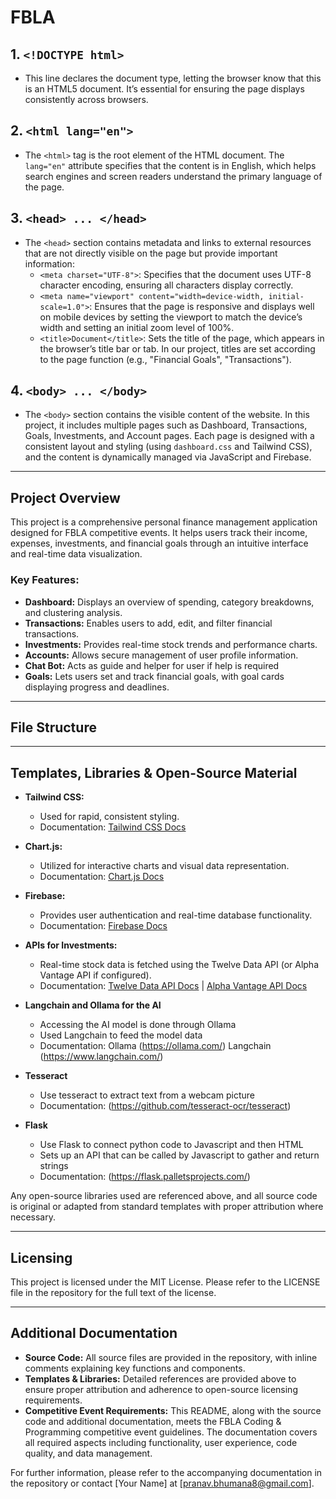 # FBLA

## 1. `<!DOCTYPE html>`

- This line declares the document type, letting the browser know that this is an HTML5 document. It’s essential for ensuring the page displays consistently across browsers.

## 2. `<html lang="en">`

- The `<html>` tag is the root element of the HTML document. The `lang="en"` attribute specifies that the content is in English, which helps search engines and screen readers understand the primary language of the page.

## 3. `<head> ... </head>`

- The `<head>` section contains metadata and links to external resources that are not directly visible on the page but provide important information:
  - `<meta charset="UTF-8">`: Specifies that the document uses UTF-8 character encoding, ensuring all characters display correctly.
  - `<meta name="viewport" content="width=device-width, initial-scale=1.0">`: Ensures that the page is responsive and displays well on mobile devices by setting the viewport to match the device’s width and setting an initial zoom level of 100%.
  - `<title>Document</title>`: Sets the title of the page, which appears in the browser’s title bar or tab. In our project, titles are set according to the page function (e.g., "Financial Goals", "Transactions").

## 4. `<body> ... </body>`

- The `<body>` section contains the visible content of the website. In this project, it includes multiple pages such as Dashboard, Transactions, Goals, Investments, and Account pages. Each page is designed with a consistent layout and styling (using `dashboard.css` and Tailwind CSS), and the content is dynamically managed via JavaScript and Firebase.

---

## Project Overview

This project is a comprehensive personal finance management application designed for FBLA competitive events. It helps users track their income, expenses, investments, and financial goals through an intuitive interface and real-time data visualization.

### Key Features:
- **Dashboard:** Displays an overview of spending, category breakdowns, and clustering analysis.
- **Transactions:** Enables users to add, edit, and filter financial transactions.
- **Investments:** Provides real-time stock trends and performance charts.
- **Accounts:** Allows secure management of user profile information.
- **Chat Bot:** Acts as guide and helper for user if help is required
- **Goals:** Lets users set and track financial goals, with goal cards displaying progress and deadlines.

---

## File Structure


---

## Templates, Libraries & Open-Source Material

- **Tailwind CSS:**  
  - Used for rapid, consistent styling.
  - Documentation: [Tailwind CSS Docs](https://tailwindcss.com/docs)

- **Chart.js:**  
  - Utilized for interactive charts and visual data representation.
  - Documentation: [Chart.js Docs](https://www.chartjs.org/docs/latest/)

- **Firebase:**  
  - Provides user authentication and real-time database functionality.
  - Documentation: [Firebase Docs](https://firebase.google.com/docs)

- **APIs for Investments:**  
  - Real-time stock data is fetched using the Twelve Data API (or Alpha Vantage API if configured).
  - Documentation: [Twelve Data API Docs](https://twelvedata.com/docs) | [Alpha Vantage API Docs](https://www.alphavantage.co/documentation/)

- **Langchain and Ollama for the AI**
  - Accessing the AI model is done through Ollama
  - Used Langchain to feed the model data
  - Documentation: Ollama (https://ollama.com/) Langchain (https://www.langchain.com/)

- **Tesseract**
  - Use tesseract to extract text from a webcam picture
  - Documentation: (https://github.com/tesseract-ocr/tesseract)

- **Flask**
  - Use Flask to connect python code to Javascript and then HTML
  - Sets up an API that can be called by Javascript to gather and return strings
  - Documentation: (https://flask.palletsprojects.com/)

Any open-source libraries used are referenced above, and all source code is original or adapted from standard templates with proper attribution where necessary.

---

## Licensing

This project is licensed under the MIT License. Please refer to the LICENSE file in the repository for the full text of the license.

---

## Additional Documentation

- **Source Code:** All source files are provided in the repository, with inline comments explaining key functions and components.
- **Templates & Libraries:** Detailed references are provided above to ensure proper attribution and adherence to open-source licensing requirements.
- **Competitive Event Requirements:** This README, along with the source code and additional documentation, meets the FBLA Coding & Programming competitive event guidelines. The documentation covers all required aspects including functionality, user experience, code quality, and data management.

For further information, please refer to the accompanying documentation in the repository or contact [Your Name] at [pranav.bhumana8@gmail.com].
